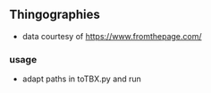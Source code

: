 
## Thingographies

- data courtesy of https://www.fromthepage.com/ 

### usage

- adapt paths in toTBX.py and run